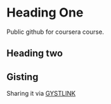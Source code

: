 # Heading One
Public github for coursera course.
## Heading two
## Gisting
Sharing it via [GYSTLINK](https://gist.github.com/gchetal/d269ffb83e1583e18c45383e1e7a2f9f)
